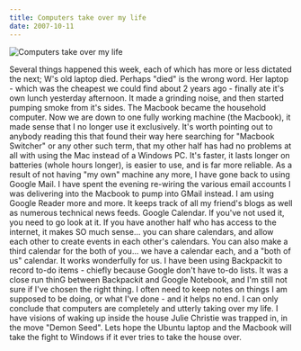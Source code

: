 ```yaml
---
title: Computers take over my life
date: 2007-10-11
---
```


![Computers take over my life](https://source.unsplash.com/di8ognBauG0/1600x900)

Several things happened this week, each of which has more or less dictated the next; W's old laptop died. Perhaps "died" is the wrong word. Her laptop - which was the cheapest we could find about 2 years ago - finally ate it's own lunch yesterday afternoon. It made a grinding noise, and then started pumping smoke from it's sides. The Macbook became the household computer. Now we are down to one fully working machine (the Macbook), it made sense that I no longer use it exclusively. It's worth pointing out to anybody reading this that found their way here searching for "Macbook Switcher" or any other such term, that my other half has had no problems at all with using the Mac instead of a Windows PC. It's faster, it lasts longer on batteries (whole hours longer), is easier to use, and is far more reliable. As a result of not having "my own" machine any more, I have gone back to using Google Mail. I have spent the evening re-wiring the various email accounts I was delivering into the Macbook to pump into GMail instead. I am using Google Reader more and more. It keeps track of all my friend's blogs as well as numerous technical news feeds. Google Calendar. If you've not used it, you need to go look at it. If you have another half who has access to the internet, it makes SO much sense... you can share calendars, and allow each other to create events in each other's calendars. You can also make a third calendar for the both of you... we have a calendar each, and a "both of us" calendar. It works wonderfully for us. I have been using Backpackit to record to-do items - chiefly because Google don't have to-do lists. It was a close run thinG between Backpackit and Google Notebook, and I'm still not sure if I've chosen the right thing. I often need to keep notes on things I am supposed to be doing, or what I've done - and it helps no end. I can only conclude that computers are completely and utterly taking over my life. I have visions of waking up inside the house Julie Christie was trapped in, in the move "Demon Seed". Lets hope the Ubuntu laptop and the Macbook will take the fight to Windows if it ever tries to take the house over.